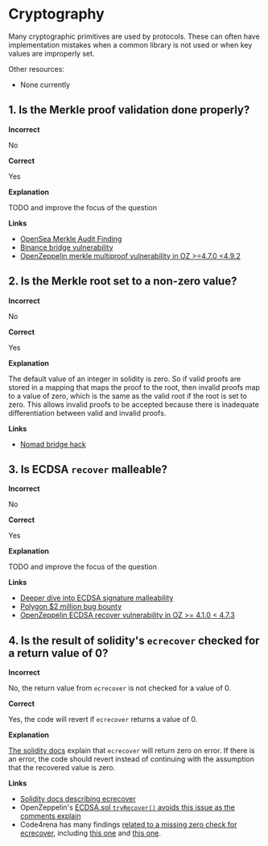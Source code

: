 # Cryptography

Many cryptographic primitives are used by protocols. These can often have implementation mistakes when a common library is not used or when key values are improperly set.

Other resources:

- None currently

## 1. Is the Merkle proof validation done properly?

**Incorrect**

No

**Correct**

Yes

**Explanation**

TODO and improve the focus of the question

**Links**

- [OpenSea Merkle Audit Finding](https://github.com/code-423n4/2022-05-opensea-seaport-findings/issues/168)
- [Binance bridge vulnerability](https://medium.com/immunefi/hack-analysis-binance-bridge-october-2022-2876d39247c1)
- [OpenZeppelin merkle multiproof vulnerability in OZ >=4.7.0 <4.9.2](https://github.com/OpenZeppelin/openzeppelin-contracts/security/advisories/GHSA-wprv-93r4-jj2p)

## 2. Is the Merkle root set to a non-zero value?

**Incorrect**

No

**Correct**

Yes

**Explanation**

The default value of an integer in solidity is zero. So if valid proofs are stored in a mapping that maps the proof to the root, then invalid proofs map to a value of zero, which is the same as the valid root if the root is set to zero. This allows invalid proofs to be accepted because there is inadequate differentiation between valid and invalid proofs.

**Links**

- [Nomad bridge hack](https://medium.com/nomad-xyz-blog/nomad-bridge-hack-root-cause-analysis-875ad2e5aacd)

## 3. Is ECDSA `recover` malleable?

**Incorrect**

No

**Correct**

Yes

**Explanation**

TODO and improve the focus of the question

**Links**

- [Deeper dive into ECDSA signature malleability](https://0xsomeone.medium.com/b002-solidity-ec-signature-pitfalls-b24a0f91aef4)
- [Polygon $2 million bug bounty](https://medium.com/immunefi/polygon-lack-of-balance-check-bugfix-postmortem-2-2m-bounty-64ec66c24c7d)
- [OpenZeppelin ECDSA recover vulnerability in OZ >= 4.1.0 < 4.7.3](https://github.com/OpenZeppelin/openzeppelin-contracts/security/advisories/GHSA-4h98-2769-gh6h)

## 4. Is the result of solidity's `ecrecover` checked for a return value of 0?

**Incorrect**

No, the return value from `ecrecover` is not checked for a value of 0.

**Correct**

Yes, the code will revert if `ecrecover` returns a value of 0.

**Explanation**

[The solidity docs](https://docs.soliditylang.org/en/v0.8.20/units-and-global-variables.html#mathematical-and-cryptographic-functions) explain that `ecrecover` will return zero on error. If there is an error, the code should revert instead of continuing with the assumption that the recovered value is zero.

**Links**

- [Solidity docs describing ecrecover](https://docs.soliditylang.org/en/v0.8.20/units-and-global-variables.html#mathematical-and-cryptographic-functions)
- OpenZeppelin's [ECDSA.sol `tryRecover()` avoids this issue as the comments explain](https://github.com/OpenZeppelin/openzeppelin-contracts/blob/1a77a508f93e2df058cb082def4753a060aefa8f/contracts/utils/cryptography/ECDSA.sol#L147-L155)
- Code4rena has many findings [related to a missing zero check for ecrecover](https://github.com/search?q=org%3Acode-423n4+ecrecover+check&type=issues), including [this one](https://github.com/code-423n4/2021-08-gravitybridge-findings/issues/61) and [this one](https://github.com/code-423n4/2022-07-golom-findings/issues/357).